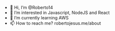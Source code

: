 - 👋 Hi, I’m @Roberto14
- 👀 I’m interested in Javascript, NodeJS and React
- 🌱 I’m currently learning AWS
- 📫 How to reach me? robertojesus.me/about

<!---
Roberto14/Roberto14 is a ✨ special ✨ repository because its `README.md` (this file) appears on your GitHub profile.
You can click the Preview link to take a look at your changes.
--->
